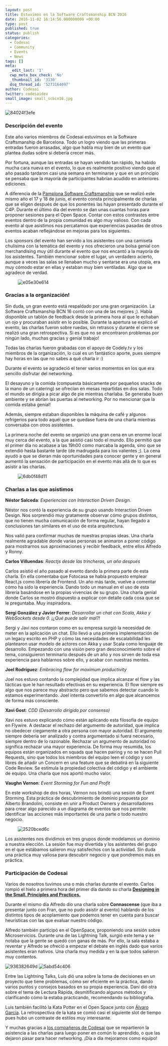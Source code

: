 ```yaml
---
layout: post
title: Estuvimos en la Software Craftsmanship BCN 2016
date: 2016-11-02 16:14:56.000000000 +00:00
type: post
published: true
status: publish
categories:
  - Codesai
  - Community
  - Events
  - News
tags: []
meta:
  _edit_last: '1'
  cwp_meta_box_check: 'No'
  _thumbnail_id: '3130'
  dsq_thread_id: '5273164097'
author: Codesai
twitter: codesaidev
small_image: small_scbcn16.jpg
---
```


<img src="/assets/84024f3efe.jpg" alt="84024f3efe" />

### Descripción del evento

Este año varios miembros de Codesai estuvimos en la Software Craftsmanship de Barcelona. Todo un logro viendo que las primeras entradas fueron arrasadas, algo que habla muy bien de un evento que plantea dudas sobre si debería crecer más.

Por fortuna, aunque las entradas se hayan vendido tan rápido, ha habido mucha cara nueva en el evento, lo que es realmente positivo viendo que el año pasado tardaron casi una semana en terminarse y que en un principio se pensaba que la mayoría de participantes habrían acudido en anteriores ediciones.

A diferencia de la [Pamplona Software Craftsmanship](/2016/06/estuvimos-en-pamplona-software-craftsmanship-2016) que se realizó este mismo año el 17 y 18 de junio, el evento consta principalmente de charlas que se eligen después de que los ponentes las hayan presentado durante el C4P. Durante el último día del evento se dan unas cuantas horas para proponer sesiones para el Open Space. Contar con estos contrastes entre eventos dentro de la propia comunidad es algo muy valioso. Con cada evento al que asistimos nos percatamos que experiencias pasadas de otros eventos acaban reflejándose en mejoras para los siguientes.


Los sponsors del evento han servido a los asistentes con una camiseta chulísima con la temática del evento y nos ofrecieron una bolsa genial con merchandising muy útil durante el evento que nos encantó a la mayoría de los asistentes. También mencionar sobre el lugar, un verdadero acierto, aunque a veces las salas se llenaban mucho y sentarse era una utopía, era muy cómodo estar en ellas y estaban muy bien ventiladas. Algo que se agradece de verdad.

<figure>
    <img src="/assets/e05e30e614.jpg" alt="e05e30e614" />
    <figcaption></figcaption>
</figure>

### Gracias a la organización!

Sin duda, un gran evento está respaldado por una gran organización. La Software Craftsmanship BCN 16 contó con una de las mejores ;). Había disponible un tablón de feedback desde la primera hora al que le echaban un ojo y procuraban asistir en lo posible. Durante la apertura se explicó el evento, las charlas fueron sobre ruedas, sin retrasos y durante el cierre se realizó una gran retrospectiva. Si es que no se encontraron problemas por ningún lado, muchas gracias y genial trabajo!

Todas las charlas fueron grabadas con el apoyo de Codely.tv y los miembros de la organización, lo cual es un fantástico aporte, pues siempre hay horas en las que no sabes a qué charla ir :)

Durante el evento se agradeció el tener varios momentos en los que era sencillo disfrutar del networking.

El desayuno y la comida (compuesta básicamente por pequeños snacks de la mano de un catering) se ofrecían en mesas repartidas en dos salas. Todo el mundo se dirigía a picar algo de pie mientras charlaba. Se generaba buen ambiente y se abrían las puertas al networking. Por no mencionar que la comida estaba genial!

Además, siempre estaban disponibles la máquina de café y algunos refrigerios para todo aquél que se quedase fuera de una charla mientras conversaba con otros asistentes.

La primera noche del evento se organizó una gran cena en un enorme local muy cerca del evento, a la que asistió casi todo el mundo. Ello permitió que el primer día no acabase a las 19h00 como marcaba la agenda, sino que se extendió hasta bastante tarde (de madrugada para los valientes ;). La cena ayudó a que se dieran más oportunidades para conocer gente y en general aumentó la sensación de participación en el evento más allá de lo que es asistir a las charlas.

<figure>
    <img src="/assets/6db0f48d11.jpg" alt="6db0f48d11" />
    <figcaption></figcaption>
</figure>

### Charlas a las que asistimos

**Néstor Salceda**: _Experiencias con Interaction Driven Design._

Néstor nos contó la experiencia de su grupo usando Interaction Driven Design. Nos sorprendió muy gratamente observar cómo grupos distintos, que no tienen mucha comunicación de forma regular, hayan llegado a conclusiones tan similares en el uso de esta arquitectura.

Nos valió para confirmar muchas de nuestras propias ideas. Una charla realmente agradable donde varias personas se animaron a poner código para mostrarnos sus aproximaciones y recibir feedback, entre ellos Alfredo y Ronny.

**Carlos Villuendas**: _Reactjs desde las trincheras, un año después_

Carlos asistió el año pasado al evento dando la primera parte de esta charla. En ella comentaba que Fotocasa se había propuesto emplear React.js como librería de Frontend. Un año más tarde, vuelve a comentar cómo ha sido la experiencia. Dando todo un manual en el uso de esta librería basándose en la propias vivencias de su grupo. Una charla genial donde Carlos se mostró dispuesto a explicar con detalle cada cosa que se le preguntaba. Muy inspiradora.

**Sergi González y Javier Ferrer**: _Desarrollar un chat con Scala, Akka y WebSockets desde 0. ¡¿Qué puede salir mal?!_

Sergi y Javi nos contaron como en su empresa surgió la necesidad de meter en la aplicación un chat. Ello llevó a una primera implementación de un legacy escrito en PHP y cómo las necesidades de escalabilidad les plantearon usar modelo de actores con Akka y usar Scala como lenguaje de desarrollo. Empezando con una visión pero gran desconocimiento sobre el tema, consiguieron terminarlo después de un año y nos sirven de toda esa experiencia para hablarnos sobre ello, y acabar con nuestras mentes.

**Joel Rodríguez**: _Embracing flow for maximum productivity_

Joel nos estuvo contando la complejidad que implica alcanzar el flow y las tácticas que le han resultado efectivas en su experiencia. El flow siempre es algo que nos parece muy abstracto pero que sabemos detectar cuando lo estamos experimentando. Joel intenta convertirlo en algo que alcancemos de forma más consciente.

**Xavi Gost**: _CDD (Desarrollo dirigido por consenso)_

Xavi nos estuvo explicando cómo están aplicando esta filosofía de equipo en Flywire. A destacar el rechazo del argumento de autoridad, que implica no obedecer ciegamente a otra persona con mayor autoridad. El argumento siempre debería ser analizado y contra argumentado si fuera necesario, siempre dentro de lo razonable. Rechazar un argumento de autoridad no significa rechazar una mayor experiencia. De forma muy resumida, los equipos están organizados en squads que hacen pairing y no se hacen Pull Requests, sino que todos los miembros del equipo leen el código y son libres de añadir un Concern en una feature que se debatirá en la siguiente Code Review. Se estimula la propiedad colectiva del código y el ambiente de equipo. Una charla que nos aportó mucho valor.


**Vaughn Vernon**: _Event Storming for Fun and Profit_

En este workshop de dos horas, Vernon nos brindó una sesión de Event Storming. Esta práctica de descubrimiento de dominio propuesta por Alberto Brandolini, consiste en unir a Product Owners y desarrolladores para crear algo parecido a un diagrama de eventos que nos permite identificar las acciones más importantes de una parte o todo nuestro negocio.

<figure>
    <img src="/assets/2520bced6c.jpg" alt="2520bced6c" />
    <figcaption></figcaption>
</figure>

Los asistentes nos dividimos en tres grupos donde modelamos un dominio a nuestra elección. La sesión fue muy divertida y los asistentes del grupo en el que estábamos salieron muy satisfechos con la actividad. Sin duda una práctica muy valiosa para descubrir negocio y que pondremos más en práctica.

### Participación de Codesai

Varios de nosotros tuvimos una o más charlas durante el evento. Carlos rompió el hielo a primera hora del primer día dando su charla **[Designing in the Small. Principles and Practices.](https://www.youtube.com/watch?v=H_9g85X2MaE)**

Durante el mismo día Alfredo dio una charla sobre **Connascense** (que iba a presentar junto con Fran, que no pudo asistir al evento) hablando de los distintos tipos de acoplamiento que podemos tener en cuenta para buscar heurísticas con las que evaluar nuestro código.

Alfredo también participó en el OpenSpace, proponiendo una sesión sobre Microservicios. Durante una de las Lightning Talk, surgió este tema y se notaba que la gente se quedó con ganas de más. Por ello, la sala estaba a reventar y Alfredo se ofreció a empezar el debate en inglés dado que varios asistentes eran nativos. Una charla muy medida y en la que todos salieron muy contentos.

<img src="/assets/936382649d.jpg" alt="936382649d" />

<img src="/assets/5abd54c406.jpg" alt="5abd54c406" />

Entre las Lightning Talks, Luis dió una sobre la toma de decisiones en un proyecto que tiene problemas, cómo ser eficiente en la práctica, dando varios puntos y consejos basados en su propia experiencia. Dani dió otra sobre el tema de Lectura Rápida, desmitificando algunos métodos y clarificando cómo la estaba practicando, recomendando su bibliografía.

Luis también facilitó la Kata Potter en el Open Space junto con [Álvaro García](https://twitter.com/alvarobiz). La retrospectiva de la kata se comió casi el siguiente slot de tiempo pues hubo un contraste de estilos muy interesante.

Y muchas gracias a [los compañeros de Codesai](/#team) que se repartieron la asistencia a las charlas para luego poner en común lo aprendido, o que las dejaron pasar para hacer networking. ¡Día a día mejoramos como equipo!
